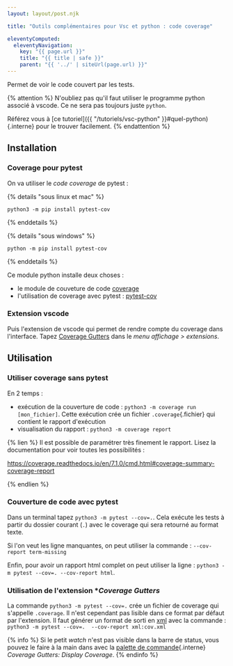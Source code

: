 ```yaml
---
layout: layout/post.njk

title: "Outils complémentaires pour Vsc et python : code coverage"

eleventyComputed:
  eleventyNavigation:
    key: "{{ page.url }}"
    title: "{{ title | safe }}"
    parent: "{{ '../' | siteUrl(page.url) }}"
---
```


<!-- début résumé -->

Permet de voir le code couvert par les tests.

<!-- fin résumé -->

{% attention %}
N'oubliez pas qu'il faut utiliser le programme python associé à vscode. Ce ne sera pas toujours juste `python`.

Référez vous à [ce tutoriel]({{ "/tutoriels/vsc-python" }}#quel-python){.interne} pour le trouver facilement.
{% endattention %}

## <span id="installation-coverage"></span> Installation

### Coverage pour pytest

On va utiliser le *code coverage* de pytest :

{% details "sous linux et mac" %}

`python3 -m pip install pytest-cov`

{% enddetails %}

{% details "sous windows" %}

`python -m pip install pytest-cov`

{% enddetails %}

Ce module python installe deux choses :

* le module de couveture de code [coverage](https://coverage.readthedocs.io/en/6.3.1/index.html)
* l'utilisation de coverage avec pytest : [pytest-cov](https://pytest-cov.readthedocs.io/en/latest/)

### Extension vscode

Puis l'extension de vscode qui permet de rendre compte du coverage dans l'interface. Tapez [Coverage Gutters](https://marketplace.visualstudio.com/items?itemName=ryanluker.vscode-coverage-gutters) dans le *menu affichage > extensions*.

## <span id="code-coverage"></span> Utilisation

### Utiliser coverage sans pytest

En 2 temps :

* exécution de la couverture de code : `python3 -m coverage run [mon_fichier]`. Cette exécution crée un fichier `.coverage`{.fichier} qui contient le rapport d'exécution
* visualisation du rapport : `python3 -m coverage report`

{% lien %}
Il est possible de paramétrer très finement le rapport. Lisez la documentation pour voir toutes les possibilités :

<https://coverage.readthedocs.io/en/7.1.0/cmd.html#coverage-summary-coverage-report>

{% endlien %}

### Couverture de code avec pytest

Dans un terminal tapez `python3 -m pytest --cov=.`. Cela exécute les tests à partir du dossier courant (`.`) avec le coverage qui sera retourné au format texte.

Si l'on veut les ligne manquantes, on peut utiliser la commande : `--cov-report term-missing`

Enfin, pour avoir un rapport html complet on peut utiliser la ligne : `python3 -m pytest --cov=. --cov-report html`.

### Utilisation de l'extension **Coverage Gutters*

La commande `python3 -m pytest --cov=.` crée un fichier de coverage qui s'appelle `.coverage`. Il n'est cependant pas lisible dans ce format par défaut par l'extension. Il faut générer un format de sorti en [xml](https://fr.wikipedia.org/wiki/Extensible_Markup_Language) avec la commande : `python3 -m pytest --cov=.  --cov-report xml:cov.xml`

{% info %}
Si le petit *watch* n'est pas visible dans la barre de status, vous pouvez le faire à la main dans avec la [palette de commande](../vsc-installation-et-prise-en-main#palette-de-commande){.interne}
 *Coverage Gutters: Display Coverage*.
{% endinfo %}
